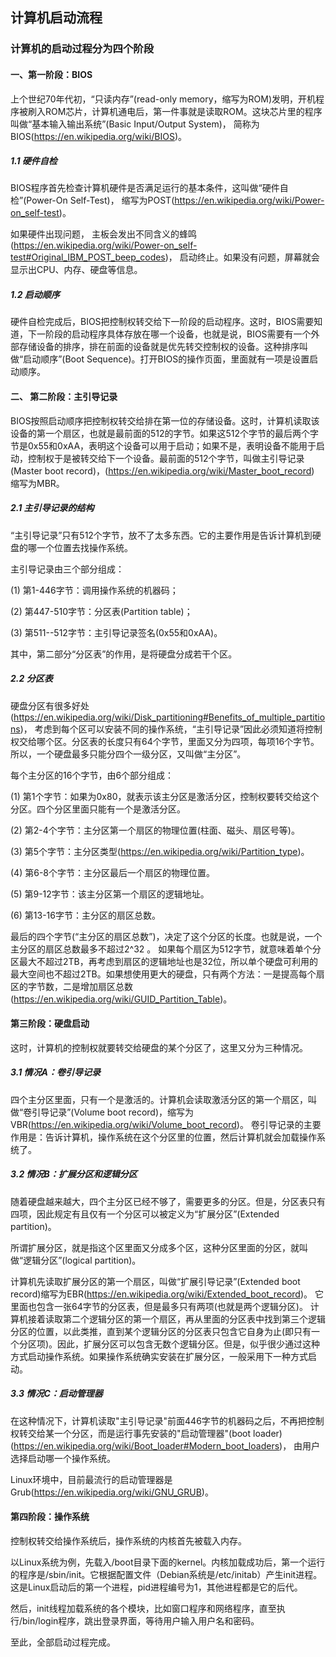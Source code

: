 ## 计算机启动流程
### 计算机的启动过程分为四个阶段
#### 一、第一阶段：BIOS
上个世纪70年代初，“只读内存”(read-only memory，缩写为ROM)发明，开机程序被刷入ROM芯片，计算机通电后，第一件事就是读取ROM。这块芯片里的程序叫做“基本输入输出系统”(Basic Input/Output System)，
简称为BIOS(https://en.wikipedia.org/wiki/BIOS)。
##### 1.1 硬件自检
BIOS程序首先检查计算机硬件是否满足运行的基本条件，这叫做“硬件自检”(Power-On Self-Test)，
缩写为POST(https://en.wikipedia.org/wiki/Power-on_self-test)。

如果硬件出现问题，
主板会发出不同含义的蜂鸣(https://en.wikipedia.org/wiki/Power-on_self-test#Original_IBM_POST_beep_codes)，
启动终止。如果没有问题，屏幕就会显示出CPU、内存、硬盘等信息。
##### 1.2 启动顺序
硬件自检完成后，BIOS把控制权转交给下一阶段的启动程序。这时，BIOS需要知道，下一阶段的启动程序具体存放在哪一个设备，也就是说，BIOS需要有一个外部存储设备的排序，排在前面的设备就是优先转交控制权的设备。这种排序叫做“启动顺序”(Boot Sequence)。打开BIOS的操作页面，里面就有一项是设置启动顺序。
#### 二、 第二阶段：主引导记录
BIOS按照启动顺序把控制权转交给排在第一位的存储设备。这时，计算机读取该设备的第一个扇区，也就是最前面的512的字节。如果这512个字节的最后两个字节是0x55和0xAA，表明这个设备可以用于启动；如果不是，表明设备不能用于启动，控制权于是被转交给下一个设备。最前面的512个字节，叫做主引导记录(Master boot record)，(https://en.wikipedia.org/wiki/Master_boot_record)
缩写为MBR。
##### 2.1 主引导记录的结构
“主引导记录”只有512个字节，放不了太多东西。它的主要作用是告诉计算机到硬盘的哪一个位置去找操作系统。

主引导记录由三个部分组成：

(1) 第1-446字节：调用操作系统的机器码；

(2) 第447-510字节：分区表(Partition table)；

(3) 第511--512字节：主引导记录签名(0x55和0xAA)。

其中，第二部分“分区表”的作用，是将硬盘分成若干个区。
##### 2.2 分区表
硬盘分区有很多好处(https://en.wikipedia.org/wiki/Disk_partitioning#Benefits_of_multiple_partitions)，
考虑到每个区可以安装不同的操作系统，“主引导记录”因此必须知道将控制权交给哪个区。分区表的长度只有64个字节，里面又分为四项，每项16个字节。所以，一个硬盘最多只能分四个一级分区，又叫做“主分区”。

每个主分区的16个字节，由6个部分组成：

(1) 第1个字节：如果为0x80，就表示该主分区是激活分区，控制权要转交给这个分区。四个分区里面只能有一个是激活分区。

(2) 第2-4个字节：主分区第一个扇区的物理位置(柱面、磁头、扇区号等)。

(3) 第5个字节：主分区类型(https://en.wikipedia.org/wiki/Partition_type)。

(4) 第6-8个字节：主分区最后一个扇区的物理位置。

(5) 第9-12字节：该主分区第一个扇区的逻辑地址。

(6) 第13-16字节：主分区的扇区总数。

最后的四个字节(“主分区的扇区总数”)，决定了这个分区的长度。也就是说，一个主分区的扇区总数最多不超过2^32 。
如果每个扇区为512字节，就意味着单个分区最大不超过2TB，再考虑到扇区的逻辑地址也是32位，所以单个硬盘可利用的最大空间也不超过2TB。如果想使用更大的硬盘，只有两个方法：一是提高每个扇区的字节数，二是增加扇区总数(https://en.wikipedia.org/wiki/GUID_Partition_Table)。
#### 第三阶段：硬盘启动
这时，计算机的控制权就要转交给硬盘的某个分区了，这里又分为三种情况。
##### 3.1 情况A：卷引导记录
四个主分区里面，只有一个是激活的。计算机会读取激活分区的第一个扇区，叫做“卷引导记录”(Volume boot record)，缩写为VBR(https://en.wikipedia.org/wiki/Volume_boot_record)。
卷引导记录的主要作用是：告诉计算机，操作系统在这个分区里的位置，然后计算机就会加载操作系统了。
##### 3.2 情况B：扩展分区和逻辑分区
随着硬盘越来越大，四个主分区已经不够了，需要更多的分区。但是，分区表只有四项，因此规定有且仅有一个分区可以被定义为“扩展分区”(Extended partition)。

所谓扩展分区，就是指这个区里面又分成多个区，这种分区里面的分区，就叫做“逻辑分区”(logical partition)。

计算机先读取扩展分区的第一个扇区，叫做“扩展引导记录”(Extended boot record)缩写为EBR(https://en.wikipedia.org/wiki/Extended_boot_record)。
它里面也包含一张64字节的分区表，但是最多只有两项(也就是两个逻辑分区)。
计算机接着读取第二个逻辑分区的第一个扇区，再从里面的分区表中找到第三个逻辑分区的位置，以此类推，直到某个逻辑分区的分区表只包含它自身为止(即只有一个分区项)。因此，扩展分区可以包含无数个逻辑分区。但是，似乎很少通过这种方式启动操作系统。如果操作系统确实安装在扩展分区，一般采用下一种方式启动。
##### 3.3 情况C：启动管理器
在这种情况下，计算机读取"主引导记录"前面446字节的机器码之后，不再把控制权转交给某一个分区，而是运行事先安装的"启动管理器"(boot loader)(https://en.wikipedia.org/wiki/Boot_loader#Modern_boot_loaders)，
由用户选择启动哪一个操作系统。

Linux环境中，目前最流行的启动管理器是Grub(https://en.wikipedia.org/wiki/GNU_GRUB)。
#### 第四阶段：操作系统
控制权转交给操作系统后，操作系统的内核首先被载入内存。

以Linux系统为例，先载入/boot目录下面的kernel。内核加载成功后，第一个运行的程序是/sbin/init。它根据配置文件（Debian系统是/etc/initab）产生init进程。这是Linux启动后的第一个进程，pid进程编号为1，其他进程都是它的后代。

然后，init线程加载系统的各个模块，比如窗口程序和网络程序，直至执行/bin/login程序，跳出登录界面，等待用户输入用户名和密码。

至此，全部启动过程完成。




